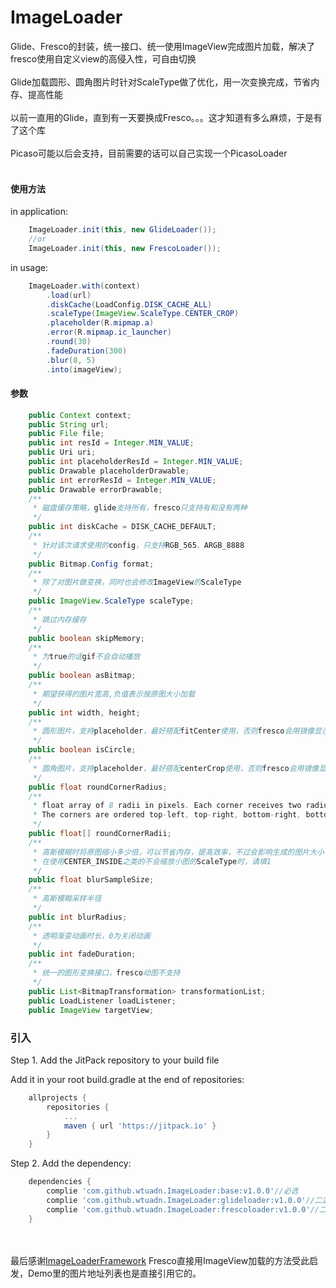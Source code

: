 # ImageLoader
Glide、Fresco的封装，统一接口、统一使用ImageView完成图片加载，解决了fresco使用自定义view的高侵入性，可自由切换
<br><br>
Glide加载圆形、圆角图片时针对ScaleType做了优化，用一次变换完成，节省内存、提高性能
<br><br>
以前一直用的Glide，直到有一天要换成Fresco。。。这才知道有多么麻烦，于是有了这个库
<br><br>
Picaso可能以后会支持，目前需要的话可以自己实现一个PicasoLoader
<br><br>
#### 使用方法
in application:
```java
    ImageLoader.init(this, new GlideLoader());
    //or
    ImageLoader.init(this, new FrescoLoader());
```
in usage:
```java
    ImageLoader.with(context)
        .load(url)
        .diskCache(LoadConfig.DISK_CACHE_ALL)
        .scaleType(ImageView.ScaleType.CENTER_CROP)
        .placeholder(R.mipmap.a)
        .error(R.mipmap.ic_launcher)
        .round(30)
        .fadeDuration(300)
        .blur(8, 5)
        .into(imageView);
```

#### 参数
```java
    public Context context;
    public String url;
    public File file;
    public int resId = Integer.MIN_VALUE;
    public Uri uri;
    public int placeholderResId = Integer.MIN_VALUE;
    public Drawable placeholderDrawable;
    public int errorResId = Integer.MIN_VALUE;
    public Drawable errorDrawable;
    /**
     * 磁盘缓存策略，glide支持所有，fresco只支持有和没有两种
     */
    public int diskCache = DISK_CACHE_DEFAULT;
    /**
     * 针对该次请求使用的config，只支持RGB_565、ARGB_8888
     */
    public Bitmap.Config format;
    /**
     * 除了对图片做变换，同时也会修改ImageView的ScaleType
     */
    public ImageView.ScaleType scaleType;
    /**
     * 跳过内存缓存
     */
    public boolean skipMemory;
    /**
     * 为true的话gif不会自动播放
     */
    public boolean asBitmap;
    /**
     * 期望获得的图片宽高,负值表示按原图大小加载
     */
    public int width, height;
    /**
     * 圆形图片，支持placeholder，最好搭配fitCenter使用，否则fresco会用镜像显示小图片
     */
    public boolean isCircle;
    /**
     * 圆角图片，支持placeholder，最好搭配centerCrop使用，否则fresco会用镜像显示小图片
     */
    public float roundCornerRadius;
    /**
     * float array of 8 radii in pixels. Each corner receives two radius values [X, Y].
     * The corners are ordered top-left, top-right, bottom-right, bottom-left.
     */
    public float[] roundCornerRadii;
    /**
     * 高斯模糊时将原图缩小多少倍，可以节省内存，提高效率，不过会影响生成的图片大小，
     * 在使用CENTER_INSIDE之类的不会缩放小图的ScaleType时，请填1
     */
    public float blurSampleSize;
    /**
     * 高斯模糊采样半径
     */
    public int blurRadius;
    /**
     * 透明渐变动画时长，0为关闭动画
     */
    public int fadeDuration;
    /**
     * 统一的图形变换接口，fresco动图不支持
     */
    public List<BitmapTransformation> transformationList;
    public LoadListener loadListener;
    public ImageView targetView;
```

### 引入
Step 1. Add the JitPack repository to your build file

Add it in your root build.gradle at the end of repositories:
```gradle
    allprojects {
        repositories {
            ...
            maven { url 'https://jitpack.io' }
        }
    }
```
Step 2. Add the dependency:
```gradle
    dependencies {
        complie 'com.github.wtuadn.ImageLoader:base:v1.0.0'//必选
        complie 'com.github.wtuadn.ImageLoader:glideloader:v1.0.0'//二选一
        complie 'com.github.wtuadn.ImageLoader:frescoloader:v1.0.0'//二选一
    }
```
<br><br>
最后感谢[ImageLoaderFramework](https://github.com/ladingwu/ImageLoaderFramework) Fresco直接用ImageView加载的方法受此启发，Demo里的图片地址列表也是直接引用它的。
